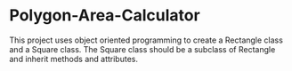 # Polygon-Area-Calculator
This project uses object oriented programming to create a Rectangle class and a Square class. The Square class should be a subclass of Rectangle and inherit methods and attributes.
